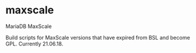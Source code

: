 # maxscale
MariaDB MaxScale

Build scripts for MaxScale versions that have expired from BSL and become GPL. Currently 21.06.18.
